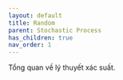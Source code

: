 ```yaml
---
layout: default
title: Random 
parent: Stochastic Process
has_children: true
nav_order: 1
---
```


Tổng quan về lý thuyết xác suất.
